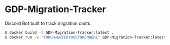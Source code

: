 # GDP-Migration-Tracker
Discord Bot built to track migration costs

```sh
$ docker build -t GDP-Migration-Tracker:latest .
$ docker run -e "TOKEN=ENTERYOURTOKENHERE" GDP-Migration-Tracker:latest
```
